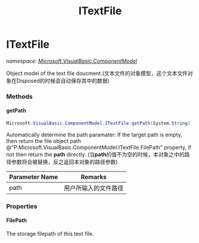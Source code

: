 ﻿---
title: ITextFile
---

# ITextFile
_namespace: [Microsoft.VisualBasic.ComponentModel](N-Microsoft.VisualBasic.ComponentModel.html)_

Object model of the text file doucment.(文本文件的对象模型，这个文本文件对象在Disposed的时候会自动保存其中的数据)

### Methods

#### getPath
```csharp
Microsoft.VisualBasic.ComponentModel.ITextFile.getPath(System.String)
```
Automatically determine the path paramater: If the target path is empty, then return
 the file object path @"P:Microsoft.VisualBasic.ComponentModel.ITextFile.FilePath" property, if not then return the
 **path** directly.
 (当**path**的值不为空的时候，本对象之中的路径参数将会被替换，反之返回本对象的路径参数)

|Parameter Name|Remarks|
|--------------|-------|
|path|用户所输入的文件路径|




### Properties

#### FilePath
The storage filepath of this text file.

